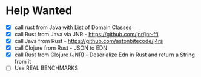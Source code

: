 # Help Wanted

- [x] call rust from Java with List of Domain Classes
- [x] call Rust from Java via JNR - https://github.com/jnr/jnr-ffi
- [x] call Java from Rust - https://github.com/astonbitecode/j4rs
- [X] call Clojure from Rust - JSON to EDN
- [x] call Rust from Clojure (JNR) - Deserialize Edn in Rust and return a String from it
- [ ] Use REAL BENCHMARKS
